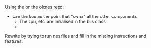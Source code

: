 Using the on the olcnes repo:
* Use the bus as the point that "owns" all the other components.
	* The cpu, etc. are initialised in the bus class.
	* 

Rewrite by trying to run nes files and fill in the missing instructions and features.